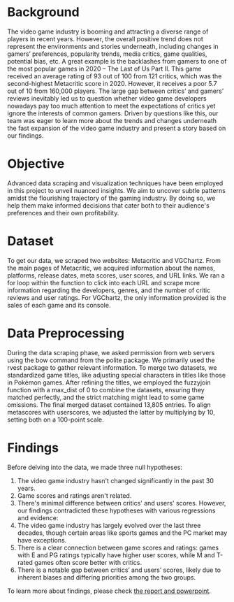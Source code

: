 # Background
The video game industry is booming and attracting a diverse range of players in recent years. However, the overall positive trend does not represent the environments and stories underneath, including changes in gamers’ preferences, popularity trends, media critics, game qualities, potential bias, etc. A great example is the backlashes from gamers to one of the most popular games in 2020 – The Last of Us Part II. This game received an average rating of 93 out of 100 from 121 critics, which was the second-highest Metacritic score in 2020. However, it receives a poor 5.7 out of 10 from 160,000 players. The large gap between critics’ and gamers’ reviews inevitably led us to question whether video game developers nowadays pay too much attention to meet the expectations of critics yet ignore the interests of common gamers. Driven by questions like this, our team was eager to learn more about the trends and changes underneath the fast expansion of the video game industry and present a story based on our findings.

# Objective
Advanced data scraping and visualization techniques have been employed in this project to unveil nuanced insights. We aim to uncover subtle patterns amidst the flourishing trajectory of the gaming industry. By doing so, we help them make informed decisions that cater both to their audience's preferences and their own profitability. 

# Dataset 
To get our data, we scraped two websites: Metacritic and VGChartz. From the main pages of Metacritic, we acquired information about the names, platforms, release dates, meta scores, user scores, and URL links. We ran a for loop within the function to click into each URL and scrape more information regarding the developers, genres, and the number of critic reviews and user ratings. For VGChartz, the only information provided is the sales of each game and its console. 

# Data Preprocessing
During the data scraping phase, we asked permission from web servers using the bow command from the polite package. We primarily used the rvest package to gather relevant information. To merge two datasets, we standardized game titles, like adjusting special characters in titles like those in Pokémon games. After refining the titles, we employed the fuzzyjoin function with a max_dist of 0 to combine the datasets, ensuring they matched perfectly, and the strict matching might lead to some game omissions. The final merged dataset contained 13,805 entries. To align metascores with userscores, we adjusted the latter by multiplying by 10, setting both on a 100-point scale.

# Findings 
Before delving into the data, we made three null hypotheses:
1. The video game industry hasn't changed significantly in the past 30 years.
2. Game scores and ratings aren't related.
3. There's minimal difference between critics' and users' scores.
However, our findings contradicted these hypotheses with various regressions and evidence:
1. The video game industry has largely evolved over the last three decades, though certain areas like sports games and the PC market may have exceptions.
2. There is a clear connection between game scores and ratings: games with E and PG ratings typically have higher user scores, while M and T-rated games often score better with critics.
3. There is a notable gap between critics’ and users’ scores, likely due to inherent biases and differing priorities among the two groups.

To learn more about findings, please check [the report and powerpoint](data-presentation).
